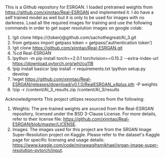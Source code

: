 This is a Github repository for ESRGAN. I loaded pretrained weights from https://github.com/xinntao/Real-ESRGAN and implemented it. I do have a self trained model as well but it is only to be used for images with no darkness. Load all the required images for training and use the following commands in order to get super resolution images on google colab: 
1.	!git clone https://{token}@github.com/sachothegreat/AI_3.git
2.	from getpass import getpass token = getpass('authentication token’)
3.	!git clone https://github.com/xinntao/Real-ESRGAN.git
4.	%cd Real-ESRGAN
5.	!python -m pip install torch==2.0.1 torchvision==0.15.2 --extra-index-url https://download.pytorch.org/whl/cu118
6.	!pip install basicsr
        !pip install -r requirements.txt
        !python setup.py develop
7.	!wget https://github.com/xinntao/Real-ESRGAN/releases/download/v0.1.0/RealESRGAN_x4plus.pth -P weights
8.	!zip -r /content/AI_3_results.zip /content/AI_3/results

Acknowledgments
This project utilizes resources from the following:

1. Weights: The pre-trained weights are sourced from the Real-ESRGAN repository, licensed under the BSD 3-Clause License. For more details, refer to their license file: https://github.com/xinntao/Real-ESRGAN/blob/master/LICENSE.
2. Images: The images used for this project are from the SRGAN Image Super-Resolution project on Kaggle. Please refer to the dataset's Kaggle page for specific licensing and usage details: https://www.kaggle.com/code/minawagihsmikhael/srgan-image-super-resolution-pytorch/input.







